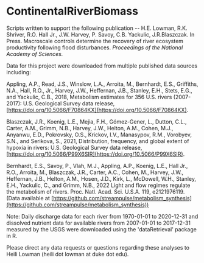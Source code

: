 # ContinentalRiverBiomass

Scripts written to support the following publication -- H.E. Lowman, R.K. Shriver, R.O. Hall Jr., J.W. Harvey, P. Savoy, C.B. Yackulic, J.R.Blaszczak. In Press. Macroscale controls determine the recovery of river ecosystem productivity following flood disturbances. *Proceedings of the National Academy of Sciences.*

Data for this project were downloaded from multiple published data sources including:

Appling, A.P., Read, J.S., Winslow, L.A., Arroita, M., Bernhardt, E.S., Griffiths, N.A., Hall, R.O., Jr., Harvey, J.W., Heffernan, J.B., Stanley, E.H., Stets, E.G., and Yackulic, C.B., 2018, Metabolism estimates for 356 U.S. rivers (2007-2017): U.S. Geological Survey data release, [https://doi.org/10.5066/F70864KX](https://doi.org/10.5066/F70864KX).

Blaszczak, J.R., Koenig, L.E., Mejia, F.H., Gómez-Gener, L., Dutton, C.L., Carter, A.M., Grimm, N.B., Harvey, J.W., Helton, A.M., Cohen, M.J., Anyanwu, E.D., Pokrovsky, O.S., Krickov, I.V., Manasypov, R.M., Vorobyev, S.N., and Serikova, S., 2021, Distribution, frequency, and global extent of hypoxia in rivers: U.S. Geological Survey data release, [https://doi.org/10.5066/P99X6SIR](https://doi.org/10.5066/P99X6SIR).

Bernhardt, E.S., Savoy, P., Vlah, M.J., Appling, A.P., Koenig, L.E., Hall Jr., R.O., Arroita, M., Blaszczak, J.R., Carter, A.C., Cohen, M., Harvey, J.W., Heffernan, J.B., Helton, A.M., Hosen, J.D., Kirk, L., McDowell, W.H., Stanley, E.H., Yackulic, C., and Grimm, N.B., 2022 Light and flow regimes regulate the metabolism of rivers. Proc. Natl. Acad. Sci. U.S.A. 119, e2121976119. (Data available at [https://github.com/streampulse/metabolism_synthesis](https://github.com/streampulse/metabolism_synthesis))

Note: Daily discharge data for each river from 1970-01-01 to 2020-12-31 and dissolved nutrient data for available rivers from 2007-01-01 to 2017-12-31 measured by the USGS were downloaded using the 'dataRetrieval' package in R.

Please direct any data requests or questions regarding these analyses to Heili Lowman (heili dot lowman at duke dot edu).

